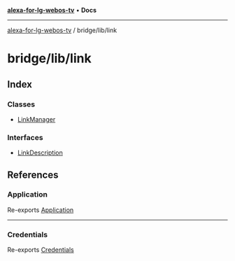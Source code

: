 [**alexa-for-lg-webos-tv**](../../../README.md) • **Docs**

***

[alexa-for-lg-webos-tv](../../../modules.md) / bridge/lib/link

# bridge/lib/link

## Index

### Classes

- [LinkManager](classes/LinkManager.md)

### Interfaces

- [LinkDescription](interfaces/LinkDescription.md)

## References

### Application

Re-exports [Application](application/classes/Application.md)

***

### Credentials

Re-exports [Credentials](credentials/interfaces/Credentials.md)
